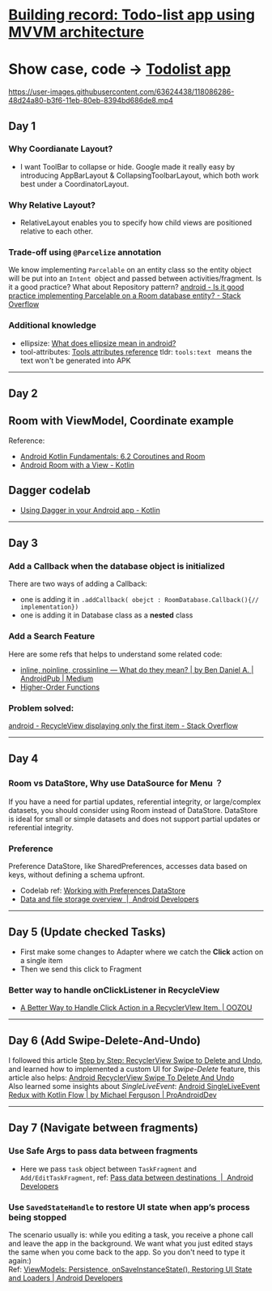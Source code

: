 # [Building record: Todo-list app using MVVM architecture](https://github.com/Jasmine-liang/gitblog/issues/9)

# Show case, code -> [Todolist app](https://github.com/Jasmine-liang/todo-list-app)
https://user-images.githubusercontent.com/63624438/118086286-48d24a80-b3f6-11eb-80eb-8394bd686de8.mp4       
## Day 1
### Why Coordianate Layout?
 - I want ToolBar to collapse or hide. Google made it really easy by introducing AppBarLayout & CollapsingToolbarLayout, which both work best under a CoordinatorLayout.
 
### Why Relative Layout?
- RelativeLayout enables you to specify how child views are positioned relative to each other.
### Trade-off using `@Parcelize` annotation
 We know implementing `Parcelable` on an entity class so the entity object will be put into an `Intent `object and passed between activities/fragment. Is it a good practice? What about Repository pattern? [android - Is it good practice implementing Parcelable on a Room database entity? - Stack Overflow](https://stackoverflow.com/questions/56058576/is-it-good-practice-implementing-parcelable-on-a-room-database-entity)
### Additional knowledge


- ellipsize: [What does ellipsize mean in android?](https://stackoverflow.com/questions/13313996/what-does-ellipsize-mean-in-android/13314069)
- tool-attributes: [Tools attributes reference](https://developer.android.com/studio/write/tool-attributes.html)  tldr: `tools:text ` means the text won't be generated into APK

---

## Day 2
## Room with ViewModel, Coordinate example
Reference:
- [Android Kotlin Fundamentals: 6.2 Coroutines and Room](https://developer.android.com/codelabs/kotlin-android-training-coroutines-and-room#3)
- [Android Room with a View - Kotlin](https://developer.android.com/codelabs/android-room-with-a-view-kotlin?index=..%2F..index#0)
## Dagger codelab
- [Using Dagger in your Android app - Kotlin](https://developer.android.com/codelabs/android-dagger#8)

---

## Day 3
### Add a Callback when the database object is initialized
There are two ways of adding a Callback:     
- one is adding it in `.addCallback( obejct : RoomDatabase.Callback(){// implementation})`
- one is adding it in Database class as a **nested** class 
### Add a Search Feature
Here are some refs that helps to understand some related code:
- [inline, noinline, crossinline — What do they mean? | by Ben Daniel A. | AndroidPub | Medium](https://medium.com/android-news/inline-noinline-crossinline-what-do-they-mean-b13f48e113c2)
- [Higher-Order Functions](https://play.kotlinlang.org/byExample/04_functional/01_Higher-Order%20Functions)
### Problem solved:
[android - RecycleView displaying only the first item - Stack Overflow](https://stackoverflow.com/questions/35906652/recycleview-displaying-only-the-first-item)

---

## Day 4
### Room vs DataStore, Why use DataSource for Menu ？
If you have a need for partial updates, referential integrity, or large/complex datasets, you should consider using Room instead of DataStore. DataStore is ideal for small or simple datasets and does not support partial updates or referential integrity.
### Preference
Preference DataStore, like SharedPreferences, accesses data based on keys, without defining a schema upfront.
- Codelab ref: [Working with Preferences DataStore](https://developer.android.com/codelabs/android-preferences-datastore#5)
- [Data and file storage overview  |  Android Developers](https://developer.android.com/training/data-storage#pref)

---

## Day 5 (Update checked Tasks)
- First make some changes to Adapter where we catch the **Click** action on a single item
- Then we send this click to Fragment
### Better way to handle onClickListener in RecycleView
- [A Better Way to Handle Click Action in a RecyclerVIew Item. | OOZOU](https://oozou.com/blog/a-better-way-to-handle-click-action-in-a-recyclerview-item-60)

---

## Day 6 (Add Swipe-Delete-And-Undo)
I followed this article [Step by Step: RecyclerView Swipe to Delete and Undo](https://medium.com/@zackcosborn/step-by-step-recyclerview-swipe-to-delete-and-undo-7bbae1fce27e), and learned how to implemented a custom UI for _Swipe-Delete_ feature, this article also helps: [Android RecyclerView Swipe To Delete And Undo](https://www.journaldev.com/23164/android-recyclerview-swipe-to-delete-undo)         
Also learned some insights about _SingleLiveEvent_: [Android SingleLiveEvent Redux with Kotlin Flow | by Michael Ferguson | ProAndroidDev](https://proandroiddev.com/android-singleliveevent-redux-with-kotlin-flow-b755c70bb055)


---

## Day 7 (Navigate between fragments)
### Use Safe Args to pass data between fragments
- Here we pass `task` object between `TaskFragment` and `Add/EditTaskFragment`, ref: [Pass data between destinations  |  Android Developers](https://developer.android.com/guide/navigation/navigation-pass-data)
### Use `SavedStateHandle` to restore UI state when app’s process being stopped 
The scenario usually is: while you editing a task, you receive a phone call and leave the app in the background. We want what you just edited stays the same when you come back to the app. So you don't need to type it again:)       
Ref: [ViewModels: Persistence, onSaveInstanceState(), Restoring UI State and Loaders | Android Developers](https://medium.com/androiddevelopers/viewmodels-persistence-onsaveinstancestate-restoring-ui-state-and-loaders-fc7cc4a6c090)